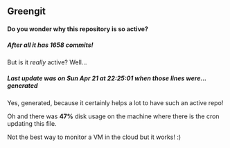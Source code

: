 ## Greengit

#### Do you wonder why this repository is so active?

##### After all it has 1658 commits!

But is it *really* active? Well...

##### Last update was on Sun Apr 21 at 22:25:01 when those lines were... generated

Yes, generated, because it certainly helps a lot to have such an active repo!

Oh and there was **47%** disk usage on the machine
where there is the cron updating this file.

Not the best way to monitor a VM in the cloud but it works! :)
